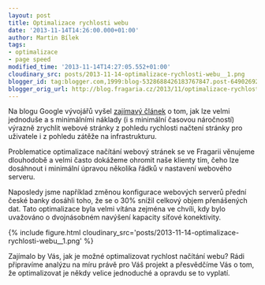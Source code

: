 ```yaml
---
layout: post
title: Optimalizace rychlosti webu
date: '2013-11-14T14:26:00.000+01:00'
author: Martin Bílek
tags:
- optimalizace
- page speed
modified_time: '2013-11-14T14:27:05.552+01:00'
cloudinary_src: posts/2013-11-14-optimalizace-rychlosti-webu__1.png
blogger_id: tag:blogger.com,1999:blog-5328688426183767847.post-6490269258106447395
blogger_orig_url: http://blog.fragaria.cz/2013/11/optimalizace-rychlosti-webu.html
---
```


Na blogu Google vývojářů vyšel [zajímavý
článek](http://googledevelopers.blogspot.cz/2013/11/speeding-up-mobile-pages-with.html)
o tom, jak lze velmi jednoduše a s minimálními náklady (i s minimální
časovou náročností) výrazně zrychlit webové stránky z pohledu rychlosti
načtení stránky pro uživatele i z pohledu zátěže na infrastrukturu.

Problematice optimalizace načítání webový stránek se ve Fragarii
věnujeme dlouhodobě a velmi často dokážeme ohromit naše klienty tím,
čeho lze dosáhnout i minimální úpravou několika řádků v nastavení
webového serveru.

Naposledy jsme například změnou konfigurace webových serverů přední
české banky dosáhli toho, že se o 30% snížil celkový objem přenášených
dat. Tato optimalizace byla velmi vítána zejména ve chvíli, kdy bylo
uvažováno o dvojnásobném navýšení kapacity síťové
konektivity.

{% include figure.html cloudinary_src='posts/2013-11-14-optimalizace-rychlosti-webu__1.png' %}

Zajímalo by Vás, jak je možné optimalizovat rychlost načítání webu? Rádi
připravíme analýzu na míru právě pro Váš projekt a přesvědčíme Vás o
tom, že optimalizovat je někdy velice jednoduché a opravdu se to
vyplatí.
